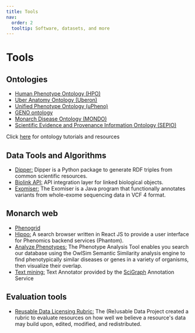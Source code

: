 ```yaml
---
title: Tools
nav:
  order: 2
  tooltip: Software, datasets, and more
---
```


# <i class="fas fa-tools"></i>Tools

## Ontologies

- [Human Phenotype Ontology (HPO)](https://hpo.jax.org/app/)
- [Uber Anatomy Ontology (Uberon)](http://uberon.github.io/)
- [Unified Phenotype Ontology (uPheno)](https://github.com/obophenotype/upheno)
- [GENO ontology](https://github.com/monarch-initiative/GENO-ontology)
- [Monarch Disease Ontology (MONDO)](https://github.com/monarch-initiative/mondo)
- [Scientific Evidence and Provenance Information Ontology (SEPIO)](https://github.com/monarch-initiative/SEPIO-ontology)

Click [here](http://obofoundry.org/resources) for ontology tutorials and resources

## Data Tools and Algorithms

- [Dipper:](https://github.com/monarch-initiative/dipper) Dipper is a Python package to generate RDF triples from common scientific resources.
- [Biolink API:](https://api.monarchinitiative.org/api/) API integration layer for linked biological objects.
- [Exomiser:](https://monarch-exomiser-web-dev.monarchinitiative.org/exomiser/) The Exomiser is a Java program that functionally annotates variants from whole-exome sequencing data in VCF 4 format.

## Monarch web

- [Phenogrid](https://monarchinitiative.org/page/phenogrid)
- [Hippo:](https://hippo.monarchinitiative.org/#/) A search browser written in React JS to provide a user interface for Phenomics backend services (Phantom).
- [Analyze Phenotypes:](https://monarchinitiative.org/analyze/phenotypes) The Phenotype Analysis Tool enables you search our database using the OwlSim Semantic Similarity analysis engine to find phenotypically similar diseases or genes in a variety of organisms, then visualize their overlap.
- [Text mining:](https://monarchinitiative.org/annotate/text) Text Annotator provided by the [SciGraph](https://github.com/SciGraph/SciGraph) Annotation Service

## Evaluation tools

- [Reusable Data Licensing Rubric:](http://reusabledata.org/) The (Re)usable Data Project created a rubric to evaluate resources on how well we believe a resource's data may build upon, edited, modified, and redistributed.
